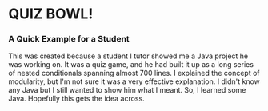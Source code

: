 # QUIZ BOWL!

### A Quick Example for a Student

This was created because a student I tutor showed me a Java project he was working on. It was a quiz game, and he
had built it up as a long series of nested conditionals spanning almost 700 lines. I explained the concept of modularity,
but I'm not sure it was a very effective explanation. I didn't know any Java but I still wanted to show him what
I meant. So, I learned some Java. Hopefully this gets the idea across.
